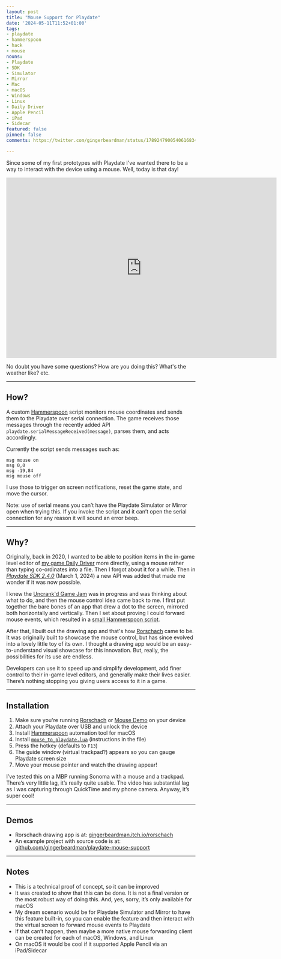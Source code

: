 ```yaml
---
layout: post
title: "Mouse Support for Playdate"
date: '2024-05-11T11:52+01:00'
tags:
- playdate
- hammerspoon
- hack
- mouse
nouns:
- Playdate
- SDK
- Simulator
- Mirror
- Mac
- macOS
- Windows
- Linux
- Daily Driver
- Apple Pencil
- iPad
- Sidecar
featured: false
pinned: false
comments: https://twitter.com/gingerbeardman/status/1789247900540616834

---
```


Since some of my first prototypes with Playdate I've wanted there to be a way to interact with the device using a mouse. Well, today is that day!

<iframe width="720" height="480" src="https://www.youtube.com/embed/PF4emlHhYCM" title="YouTube video player" frameborder="0" allow="accelerometer; autoplay; clipboard-write; encrypted-media; gyroscope; picture-in-picture; web-share" referrerpolicy="strict-origin-when-cross-origin" allowfullscreen></iframe>

No doubt you have some questions? How are you doing this? What's the weather like? etc.

----

## How?

A custom [Hammerspoon](https://www.hammerspoon.org) script monitors mouse coordinates and sends them to the Playdate over serial connection. The game receives those messages through the recently added API `playdate.serialMessageReceived(message)`, parses them, and acts accordingly.

Currently the script sends messages such as:

```
msg mouse on
msg 0,0
msg -19,84
msg mouse off
```

I use those to trigger on screen notifications, reset the game state, and move the cursor.

Note: use of serial means you can’t have the Playdate Simulator or Mirror open when trying this. If you invoke the script and it can’t open the serial connection for any reason it will sound an error beep.

----

## Why?

Originally, back in 2020, I wanted to be able to position items in the in-game level editor of [my game Daily Driver](/tag/dailydriver/) more directly, using a mouse rather than typing co-ordinates into a file. Then I forgot about it for a while. Then in [*Playdate SDK 2.4.0*](https://sdk.play.date/changelog/#_2_4_0) (March 1, 2024) a new API was added that made me wonder if it was now possible.

I knew the [Uncrank'd Game Jam](https://itch.io/jam/uncrankdjam) was in progress and was thinking about what to do, and then the mouse control idea came back to me. I first put together the bare bones of an app that drew a dot to the screen, mirrored both horizontally and vertically. Then I set about proving I could forward mouse events, which resulted in a [small Hammerspoon script](https://github.com/gingerbeardman/playdate-mouse-support/blob/main/mouse/mouse_to_playdate.lua).

After that, I built out the drawing app and that's how [Rorschach](https://gingerbeardman.itch.io/rorschach) came to be. It was originally built to showcase the mouse control, but has since evolved into a lovely little toy of its own. I thought a drawing app would be an easy-to-understand visual showcase for this innovation. But, really, the possibilities for its use are endless.

Developers can use it to speed up and simplify development, add finer control to their in-game level editors, and generally make their lives easier. There’s nothing stopping you giving users access to it in a game.

----

## Installation

1. Make sure you're running [Rorschach](https://gingerbeardman.itch.io/rorschach) or [Mouse Demo](https://github.com/gingerbeardman/playdate-mouse-support/releases/tag/240511) on your device
1. Attach your Playdate over USB and unlock the device
1. Install [Hammerspoon](https://www.hammerspoon.org/) automation tool for macOS
1. Install [`mouse_to_playdate.lua`](https://github.com/gingerbeardman/playdate-mouse-support/blob/main/mouse/mouse_to_playdate.lua) (instructions in the file)
1. Press the hotkey (defaults to `F13`)
1. The guide window (virtual trackpad?) appears so you can gauge Playdate screen size
1. Move your mouse pointer and watch the drawing appear!

I’ve tested this on a MBP running Sonoma with a mouse and a trackpad. There’s very little lag, it’s really quite usable. The video has substantial lag as I was capturing through QuickTime and my phone camera. Anyway, it’s super cool!

----

## Demos

- Rorschach drawing app is at: [gingerbeardman.itch.io/rorschach](https://gingerbeardman.itch.io/rorschach)
- An example project with source code is at: [github.com/gingerbeardman/playdate-mouse-support](https://github.com/gingerbeardman/playdate-mouse-support)

----

## Notes

- This is a technical proof of concept, so it can be improved
- It was created to show that this can be done. It is not a final version or the most robust way of doing this. And, yes, sorry, it’s only available for macOS
- My dream scenario would be for Playdate Simulator and Mirror to have this feature built-in, so you can enable the feature and then interact with the virtual screen to forward mouse events to Playdate
- If that can’t happen, then maybe a more native mouse forwarding client can be created for each of macOS, Windows, and Linux
- On macOS it would be cool if it supported Apple Pencil via an iPad/Sidecar
